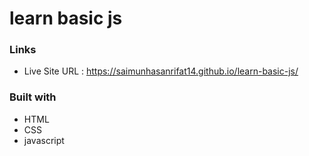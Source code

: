# learn basic js

### Links
* Live Site URL : https://saimunhasanrifat14.github.io/learn-basic-js/


### Built with

* HTML
* CSS
* javascript
